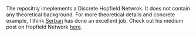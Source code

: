 The repositriy imeplements a Discrete Hopfield Netwrok. It does not contain any theoretical background. For more theoretical details and concrete example, I think [Serban](https://medium.com/@serbanliviu)
 has done an excellent job. Check out his medium post on Hopfield Network [here](https://medium.com/@serbanliviu/hopfield-nets-and-the-brain-e5880070cdba#adb2).
